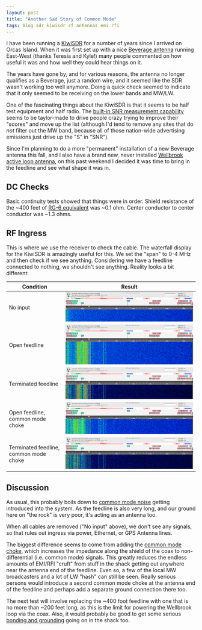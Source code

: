 ```yaml
---
layout: post
title: "Another Sad Story of Common Mode"
tags: blog sdr kiwisdr rf antennas emi rfi
---
```


I have been running a [KiwiSDR](http://kiwisdr.com/) for a number of years 
since I arrived on Orcas Island.  When it was first set up with a nice 
[Beverage antenna](https://en.wikipedia.org/wiki/Beverage_antenna)
running East-West (thanks Teresia and Kyle!) many people commented on how 
useful it was and how well they could hear things on it.

The years have gone by, and for various reasons, the antenna no longer 
qualifies as a Beverage, just a random wire, and it seemed like the 
SDR wasn't working too well anymore. Doing a quick check seemed to indicate
that it only seemed to be receiving on the lower bands and MW/LW.

One of the fascinating things about the KiwiSDR is that it seems to be 
half test equipment and half radio. The 
[built-in SNR measurement capability](http://rx.linkfanel.net/snr.html)
seems to be taylor-made to drive people crazy trying to 
improve their "scores" and move up the list (although I'd tend to 
remove any sites that do _not_ filter out the MW band, because
all of those nation-wide advertising emissions just drive up the "S" in
"SNR").

Since I'm planning to do a more "permanent" installation of a new
Beverage antenna this fall, and I also have a brand new, never
installed [Wellbrook active loop
antenna](https://www.wellbrook.uk.com/loopantennas/pdf/ALA100LN-M.pdf),
on this past weekend I decided it was time to bring in the feedline
and see what shape it was in.

## DC Checks

Basic continuity tests showed that things were in order. Shield resistance
of the ~400 feet of [RG-6 equivalent](https://en.wikipedia.org/wiki/RG-6)
was ~0.1 ohm. Center conductor to center conductor was ~1.3 ohms.

## RF Ingress

This is where we use the receiver to check the cable. The waterfall display
for the KiwiSDR is amazingly useful for this. We set the "span" to 0-4 MHz 
and then check if we see anything. Considering we have a feedline connected 
to nothing, we shouldn't see anything. Reality looks a bit different:

| Condition | Result |
| --------- | ------ |
| No input | ![No input](/assets/img/common_mode_2_2021-07-12.png "No input") |
| Open feedline | ![Open feedline](/assets/img/common_mode_1_2021-07-12.png "Open feedline") |
| Terminated feedline | ![Terminated feedline](/assets/img/common_mode_4_2021-07-12.png "Terminated feedline") |
| Open feedline, common mode choke | ![Open feedline, common mode choke](/assets/img/common_mode_6_2021-07-12.png "Open feedline, common mode choke") |
| Terminated feedline, common mode choke | ![Terminated feedline, common mode choke](/assets/img/common_mode_7_2021-07-12.png "Terminated feedline, common mode choke") |

## Discussion

As usual, this probably boils down to 
[common mode noise](https://groups.google.com/g/rec.radio.shortwave/c/O4NvXCQT748/m/OrJkJ7aL3hwJ)
getting introduced into the system. As the feedline is also very long, and 
our ground here on "the rock" is very poor, it's acting as an antenna too.

When all cables are removed ("No input" above), we don't see any signals,
so that rules out ingress via power, Ethernet, or GPS Antenna lines.

The biggest difference seems to come from adding the 
[common mode choke](https://cdn3.bigcommerce.com/s-4q7cv/product_images/uploaded_images/59f4efa62cbf4-1116d-choking.jpg),
which increases the impedance along the shield of the coax to non-differential (i.e. 
common mode) signals. This greatly reduces the endless amounts of EMI/RFI "cruft"
from stuff in the shack getting out anywhere near the antenna end of the feedline.
Even so, a few of the local MW broadcasters and a lot of LW "hash" can still be
seen. Really serious persons would introduce a second common mode choke at the antenna end 
of the feedline and perhaps add a separate ground connection there too.

The next test will involve replacing the ~400 foot feedline with one that is 
no more than ~200 feet long, as this is the limit for powering the Wellbrook
loop via the coax. Also, it would probably be good to get some serious 
[bonding and grounding](http://audiosystemsgroup.com/GroundingAndAudio.pdf)
going on in the shack too.
